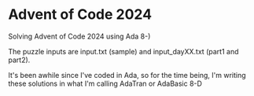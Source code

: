# Advent of Code 2024
Solving Advent of Code 2024 using Ada 8-)

The puzzle inputs are input.txt (sample) and input_dayXX.txt (part1 and part2).

It's been awhile since I've coded in Ada, so for the time being,
I'm writing these solutions in what I'm calling AdaTran or AdaBasic 8-D
